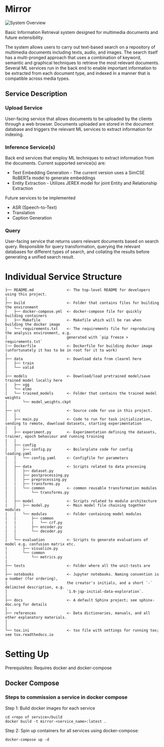 

# Mirror
![System Overview](github.com/cshikai/mirror)

Basic Information Retrieval system designed for multimedia documents and future extensibility. 

The system allows users to carry out text-based search on a repository of multimedia documents including texts, audio, and images. The search itself has a multi-pronged approach that uses a combination of keyword, semantic and graphical techniques to retrieve the most relevant documents. Several ML services run in the back end to enable important information to be extracted from each document type, and indexed in a manner that is compatible across media types.

##   Service Description

### Upload Service
User-facing service that allows documents to be uploaded by the clients through a web browser. Documents uploaded are stored in the document database and triggers the relevant ML services to extract information for indexing.

### Inference Service(s)
Back end services that employ ML techniques to extract information from the documents.
Current supported service(s) are:

 - Text Embedding Generation - The current version uses a SimCSE RoBERTa model to generate embeddings
 - Entity Extraction - Utilizes JEREX model for joint Entity and Relationship Extraction
 
Future services to be implemented
 - ASR (Speech-to-Text)
 - Translation 
 - Caption Generation

### Query
User-facing service that returns users relevant documents based on search query. Responsible for query transformation, querying the relevant databases for different types of search, and collating the results before generating a unified search result.

# Individual Service Structure


    ├── README.md               <- The top-level README for developers using this project.
    |
    ├── build                   <- Folder that contains files for building the environment 
    │   ├── docker-compose.yml  <- docker-compose file for quickly building containers
    │   ├── Makefile            <- Makefile which will be ran when building the docker image
    │   └── requirements.txt    <- The requirements file for reproducing the analysis environment, e.g.
    │                           generated with `pip freeze > requirements.txt`
    │── Dockerfile              <- Dockerfile for building docker image (unfortunately it has to be in root for it to work)
    |
    ├── data                    <- Download data from clearml here
    |   ├── train        
    │   └── valid
    |     
    ├── models                  <- Download/load pretrained model/save trained model locally here
    |   ├── vgg        
    │   └── elmo
    |   └── trained_models      <- Folder that contains the trained model weights
    │       └── model_weights.ckpt     
    |
    ├── src                     <- Source code for use in this project.
    │   │
    │   ├── main.py             <- Code to run for task initialization,  sending to remote, download datasets, starting experimentation
    |   |
    │   ├── experiment.py       <- Experimentation defining the datasets, trainer, epoch behaviour and running training
    |   |
    │   ├── config
    |   │   ├── config.py       <- Boilerplate code for config loading.yaml   
    |   │   └── config.yaml     <- Configfile for parameters
    |   |
    │   ├── data                <- Scripts related to data procesing
    │   │   ├── dataset.py
    │   │   ├── postprocessing.py
    │   │   ├── preprocessing.py
    │   |   ├── transforms.py
    |   |   └── common          <- common reusable transformation modules
    |   │       └── transforms.py 
    │   │
    |   ├── model               <- Scripts related to module architecture
    |   │   ├── model.py        <- Main model file chaining together modules 
    |   │   └── modules         <- Folder containing model modules
    |   |       ├── common
    |   |       |   └── crf.py 
    |   |       ├── encoder.py           
    |   |       └── decoder.py           
    │   │
    │   └── evaluation          <- Scripts to generate evaluations of model e.g. confusion matrix etc.
    |       ├── visualize.py           
    |       └── common 
    |           └── metrics.py
    |
    ├── tests                   <- Folder where all the unit-tests are
    |
    ├── notebooks               <- Jupyter notebooks. Naming convention is a number (for ordering),
    │                           the creator's initials, and a short `-` delimited description, e.g.
    │                           `1.0-jqp-initial-data-exploration`.
    |
    ├── docs                    <- A default Sphinx project; see sphinx-doc.org for details
    |
    ├── references              <- Data dictionaries, manuals, and all other explanatory materials.
    │
    │
    └── tox.ini                 <- tox file with settings for running tox; see tox.readthedocs.io


# Setting Up
Prerequisites:  Requires docker and docker-compose 

## Docker Compose

### Steps to commission a service in docker compose

Step 1: Build docker images for each service 
```
cd <repo of service>/build
docker build -t mirror-<service_name>:latest .
```
Step 2: Spin up containers for all services using docker-compose:

```
docker-compose up -d
```
